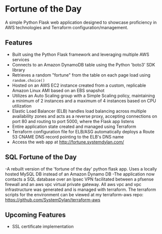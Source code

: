 # Fortune of the Day

A simple Python Flask web application designed to showcase proficiency in AWS technologies and Terraform configuration/management.

## Features

- Built using the Python Flask framework and leveraging multiple AWS services
- Connects to an Amazon DynamoDB table using the Python 'boto3' SDK library
- Retrieves a random "fortune" from the table on each page load using `random.choice()`
- Hosted on an AWS EC2 instance created from a custom, replicable Amazon Linux AMI based on an EBS snapshot
- Utilizes an Auto Scaling group with a Simple Scaling policy, maintaining a minimum of 2 instances and a maximum of 4 instances based on CPU utilization
- Elastic Load Balancer (ELB) handles load balancing across multiple availability zones and acts as a reverse proxy, accepting connections on port 80 and routing to port 5000, where the Flask app listens
- Entire application state created and managed using Terraform
- Terraform configuration file for ELB/ASG automatically deploys a Route 53 CNAME DNS record pointing to the ELB's DNS name
- Access the web app at http://fortune.systemdylan.com/

## SQL Fortune of the Day

-A rebuilt version of the 'fortune of the day' python flask app. Uses a locally hosted MySQL DB instead of an Amazon Dynamo DB
-The application now contacts a SQL database over an Ipsec VPN facilitated between a pfsense firewall and an aws vpc virtual private gateway. All aws vpc and vpc infrastructure was generated and is managed with terraform. The terraform scripts for the environment can be viewed at my terraform-aws repo: https://github.com/SystemDylan/terraform-aws

## Upcoming Features

- SSL certificate implementation
